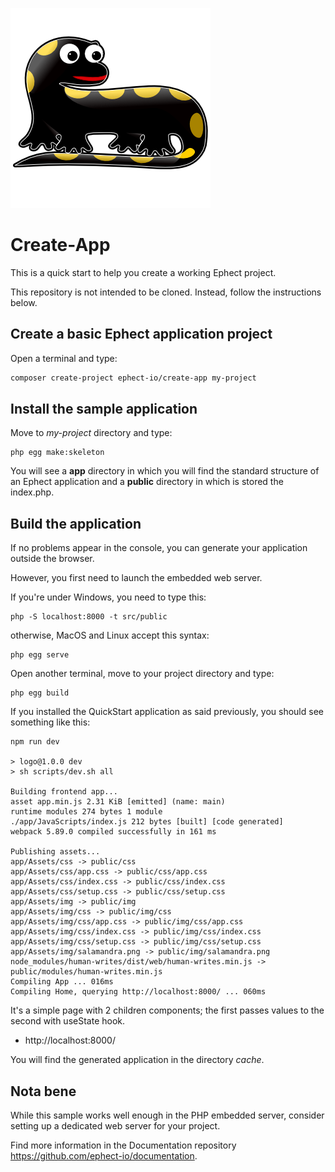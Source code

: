 ![Ephect](app/Assets/img/salamandra.png)

# Create-App

This is a quick start to help you create a working Ephect project.

This repository is not intended to be cloned. Instead, follow the instructions below.

## Create a basic Ephect application project

Open a terminal and type:

```bash
composer create-project ephect-io/create-app my-project
```
## Install the sample application

Move to *my-project* directory and type:

    php egg make:skeleton

You will see a **app** directory in which you will find the standard structure of an Ephect application and a **public** 
directory in which is stored the index.php. 

## Build the application

If no problems appear in the console, you can generate your application outside the browser.

However, you first need to launch the embedded web server.

If you're under Windows, you need to type this:

    php -S localhost:8000 -t src/public

otherwise, MacOS and Linux accept this syntax:

    php egg serve

Open another terminal, move to your project directory and type:

    php egg build

If you installed the QuickStart application as said previously, you should see something like this:

    npm run dev

    > logo@1.0.0 dev
    > sh scripts/dev.sh all

    Building frontend app...
    asset app.min.js 2.31 KiB [emitted] (name: main)
    runtime modules 274 bytes 1 module
    ./app/JavaScripts/index.js 212 bytes [built] [code generated]
    webpack 5.89.0 compiled successfully in 161 ms

    Publishing assets...
    app/Assets/css -> public/css
    app/Assets/css/app.css -> public/css/app.css
    app/Assets/css/index.css -> public/css/index.css
    app/Assets/css/setup.css -> public/css/setup.css
    app/Assets/img -> public/img
    app/Assets/img/css -> public/img/css
    app/Assets/img/css/app.css -> public/img/css/app.css
    app/Assets/img/css/index.css -> public/img/css/index.css
    app/Assets/img/css/setup.css -> public/img/css/setup.css
    app/Assets/img/salamandra.png -> public/img/salamandra.png
    node_modules/human-writes/dist/web/human-writes.min.js -> public/modules/human-writes.min.js
    Compiling App ... 016ms
    Compiling Home, querying http://localhost:8000/ ... 060ms

It's a simple page with 2 children components; the first passes values to the second with useState hook.
- http://localhost:8000/

You will find the generated application in the directory *cache*.

## Nota bene

While this sample works well enough in the PHP embedded server, consider setting up a dedicated web server for your project.

Find more information in the Documentation repository https://github.com/ephect-io/documentation.

